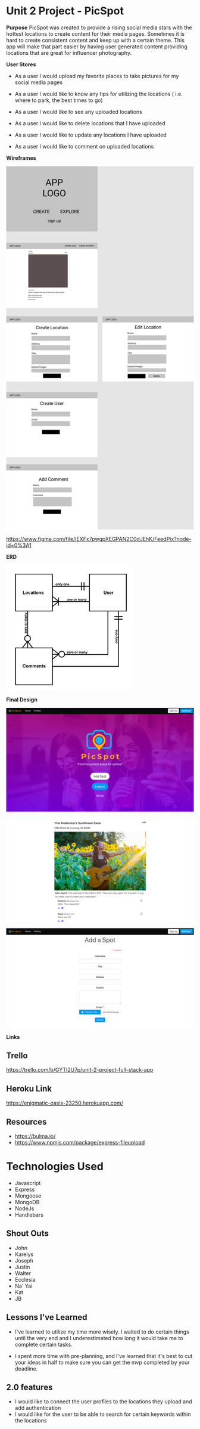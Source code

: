 # Unit 2 Project - PicSpot

**Purpose**
PicSpot was created to provide a rising social media stars with the hottest locations to create content for their media pages. Sometimes it is hard to create consistent content and keep up with a certain theme. This app will make that part easier by having user generated content providing locations that are great for influencer photography. 

**User Stores**
- As a user I would upload my favorite places to take pictures for my social media pages

- As a user I would like to know any tips for utilizing the locations ( i.e. where to park, the best times to go)

- As a user I would like to see any uploaded locations

- As a user I would like to delete locations that I have uploaded

- As a user I would like to update any locations I have uploaded

- As a user I would like to comment on uploaded locations


**Wireframes**


![wireframe](wireframes.png)

https://www.figma.com/file/IEXFx7pwgpXEGPAN2C0dJEhK/FeedPix?node-id=0%3A1

**ERD**

![erd](erd.jpg)

**Final Design**

![splash page](picspot.png)

![location feed](home.png)

![add a spot](addspot.png)

**Links**

## Trello 
https://trello.com/b/GYTI2U7p/unit-2-project-full-stack-app

## Heroku Link 
https://enigmatic-oasis-23250.herokuapp.com/

## Resources 
- https://bulma.io/
- https://www.npmjs.com/package/express-fileupload

# Technologies Used
- Javascript
- Express
- Mongoose
- MongoDB
- NodeJs
- Handlebars

## Shout Outs 
- John
- Karelys
- Joseph
- Justin
- Walter
- Ecclesia 
- Na' Yai
- Kat
- JB


## Lessons I've Learned

- I've learned to utilize my time more wisely. I waited to do certain things until the very end and I underestimated how long it would take me to complete certain tasks.

- I spent more time with pre-planning, and I've learned that it's best to cut your ideas in half to make sure you can get the mvp completed by your deadline. 


## 2.0 features 

- I would like to connect the user profiles to the locations they upload and add authentication
- I would like for the user to be able to search for certain keywords within the locations
